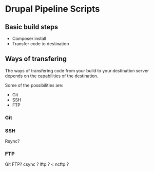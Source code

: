 # Drupal Pipeline Scripts


## Basic build steps

- Composer install
- Transfer code to destination


## Ways of transfering

The ways of transfering code from your build to your destination server depends on the capabilities of the destination.

Some of the possibilities are:

- Git
- SSH
- FTP

### Git

### SSH

Rsync?

### FTP

Git FTP? 
csync ? 
lftp ? < 
ncftp ? 
